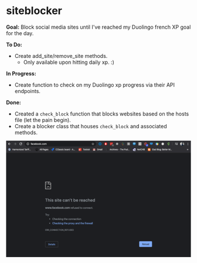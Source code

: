 # siteblocker
**Goal:** Block social media sites until I've reached my Duolingo french XP goal for the day.

**To Do:**
* Create add_site/remove_site methods.
  * Only available upon hitting daily xp. :)

**In Progress:**
* Create function to check on my Duolingo xp progress via their API endpoints.

**Done:**
* Created a `check_block` function that blocks websites based on the hosts file (let the pain begin).
* Create a blocker class that houses `check_block` and associated methods.

![Blocked_Facebook](https://github.com/svvchen/siteblocker/blob/master/PR_1_Ss.png)
